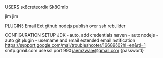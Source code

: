 USERS
sk8creteordie
Sk8Omlb

jim
jim

PLUGINS
Email Ext
github
nodejs
publish over ssh
rebuilder

CONFIGURATION SETUP
JDK - auto, add credentials
maven - auto
nodejs - auto
git plugin - username and email
extended email notification https://support.google.com/mail/troubleshooter/1668960?hl=en&rd=1
    smtp.gmail.com
    use ssl
    port 993
    jaemzware@gmail.com
    {password}